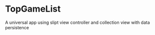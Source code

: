 # TopGameList

A universal app using slipt view controller and collection view with data persistence
